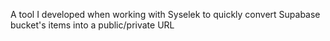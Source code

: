 A tool I developed when working with Syselek to quickly convert Supabase bucket's items into a public/private URL
